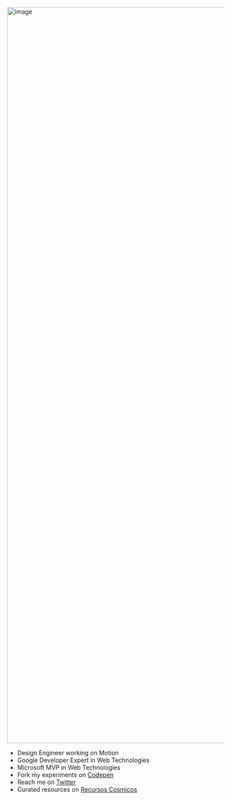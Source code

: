 <img width="1709" alt="image" src="https://github.com/user-attachments/assets/7dd5280e-1bff-4cc4-a281-5e18f95f6c8b">

- Design Engineer working on Motion
- Google Developer Expert in Web Technologies
- Microsoft MVP in Web Technologies
- Fork my experiments on [Codepen](https://codepen.io/carmenansio)
- Reach me on [Twitter](https://twitter.com/carmenansio)
- Curated resources on [Recursos Cosmicos](https://recursoscosmicos.com)
